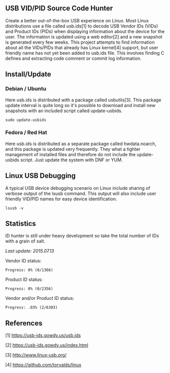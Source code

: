 ## USB VID/PID Source Code Hunter
Create a better out-of-the-box USB experience on Linux.
Most Linux distributions use a file called usb.ids[1] to decode USB Vendor IDs (VIDs) and Product IDs (PIDs) when displaying information about the device for the user.
The information is updated using a web editor[2] and a new snapshot is generated every few weeks.
This project attempts to find information about all the VIDs/PIDs that already has Linux kernel[4] support, but user friendly name has not yet been added to usb.ids file. This involves finding C defines and extracting code comment or commit log information.


## Install/Update
### Debian / Ubuntu
Here usb.ids is distributed with a package called usbutils[3]. This package update interval is quite long so it's possible to download and install new snapshots with an included script called update-usbids.

    sudo update-usbids

### Fedora / Red Hat
Here usb.ids is distributed as a separate package called hwdata.noarch, and this package is updated very frequently. They what a tighter management of installed files and therefore do not include the update-usbids script. Just update the system with DNF or YUM.


## Linux USB Debugging
A typical USB device debugging scenario on Linux include sharing of verbose output of the lsusb command. This output will also include user friendly VID/PID names for easy device identification.

    lsusb -v

## Statistics
ID hunter is still under heavy development so take the total number of IDs with a grain of salt.

_Last update: 2015.07.13_

Vendor ID status:

    Progress: 0% (0/1366)

Product ID status:

    Progress: 0% (0/2356)

Vendor and/or Product ID status:

    Progress: .03% (2/6303)


## References
[1] https://usb-ids.gowdy.us/usb.ids

[2] https://usb-ids.gowdy.us/index.html

[3] http://www.linux-usb.org/

[4] https://github.com/torvalds/linux

